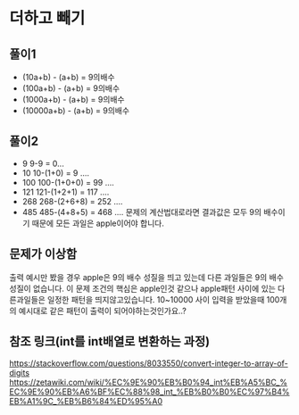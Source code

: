 # 더하고 빼기
## 풀이1
- (10a+b) - (a+b) = 9의배수
- (100a+b) - (a+b) = 9의배수
- (1000a+b) - (a+b) = 9의배수
- (10000a+b) - (a+b) = 9의배수 

## 풀이2
- 9 9-9 = 0...
- 10 10-(1+0) = 9 ....
- 100 100-(1+0+0) = 99 ....
- 121 121-(1+2+1) = 117 ....
- 268 268-(2+6+8) = 252 ....
- 485 485-(4+8+5) = 468 ....
문제의 계산법대로라면 결과값은 모두 9의 배수이기 때문에 모든 과일은 apple이어야 합니다.

## 문제가 이상함
출력 예시만 봤을 경우 apple은 9의 배수 성질을 띄고 있는데 다른 과일들은 9의 배수 성질이 없습니다.
이 문제 조건의 핵심은 apple인것 같으나 apple패턴 사이에 있는 다른과일들은 일정한 패턴을 띄지않고있습니다.
10~10000 사이 입력을 받았을때 100개의 예시대로 같은 패턴이 출력이 되어야하는것인가요..?

## 참조 링크(int를 int배열로 변환하는 과정)
https://stackoverflow.com/questions/8033550/convert-integer-to-array-of-digits
https://zetawiki.com/wiki/%EC%9E%90%EB%B0%94_int%EB%A5%BC_%EC%9E%90%EB%A6%BF%EC%88%98_int_%EB%B0%B0%EC%97%B4%EB%A1%9C_%EB%B6%84%ED%95%A0
